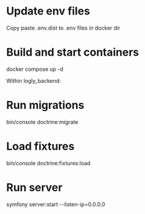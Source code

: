 # Update env files
Copy paste .env.dist to .env files in docker dir

# Build and start containers
docker compose up -d

Within logly_backend:

# Run migrations
bin/console doctrine:migrate

# Load fixtures
bin/console doctrine:fixtures:load

# Run server
symfony server:start --listen-ip=0.0.0.0
